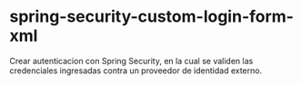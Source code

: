 # spring-security-custom-login-form-xml
Crear autenticacion con Spring Security, en la cual se validen las credenciales ingresadas contra un proveedor de identidad externo.
